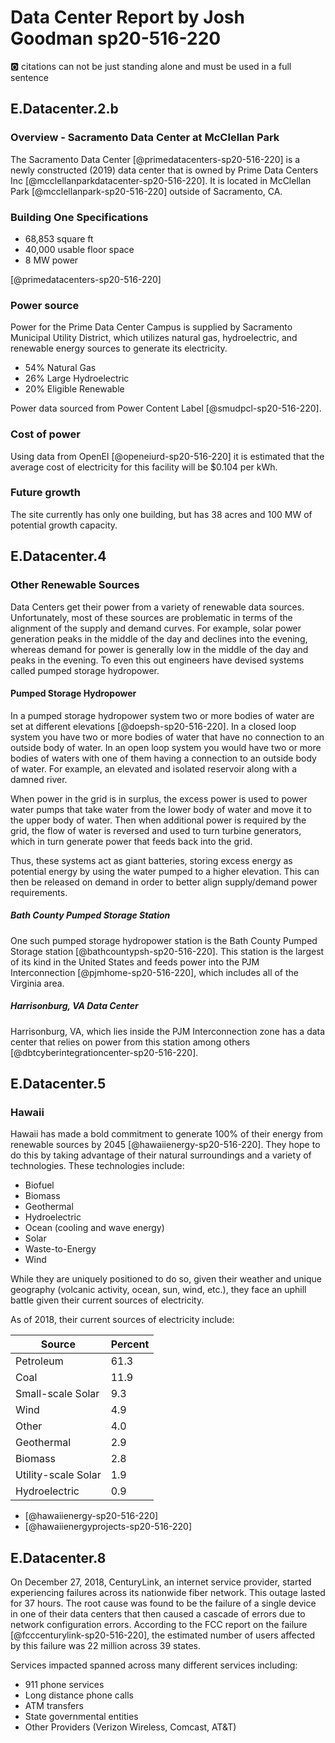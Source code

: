 # Data Center Report by Josh Goodman sp20-516-220

:o2: citations can not be just standing alone and must be used in a full sentence

## E.Datacenter.2.b

### Overview - Sacramento Data Center at McClellan Park

The Sacramento Data Center [@primedatacenters-sp20-516-220] is a newly constructed (2019)  data center that is owned
by Prime Data Centers Inc [@mcclellanparkdatacenter-sp20-516-220].  It is located in McClellan Park [@mcclellanpark-sp20-516-220]
outside of Sacramento, CA.

### Building One Specifications

* 68,853 square ft
* 40,000 usable floor space
* 8 MW power

[@primedatacenters-sp20-516-220]

### Power source

Power for the Prime Data Center Campus is supplied by Sacramento Municipal Utility District,
which utilizes natural gas, hydroelectric, and renewable energy sources to generate its
electricity.

* 54% Natural Gas
* 26% Large Hydroelectric
* 20% Eligible Renewable

Power data sourced from Power Content Label [@smudpcl-sp20-516-220].

### Cost of power

Using data from OpenEI [@openeiurd-sp20-516-220] it is estimated
that the average cost of electricity for this facility will be $0.104 per kWh.

### Future growth

The site currently has only one building, but has 38 acres and 100 MW of potential growth capacity.

## E.Datacenter.4

### Other Renewable Sources

Data Centers get their power from a variety of renewable data sources.  Unfortunately, most of these sources 
are problematic in terms of the alignment of the supply and demand curves.  For example, solar power generation peaks in the middle
of the day and declines into the evening, whereas demand for power is generally low in the middle of the day and 
peaks in the evening.  To even this out engineers have devised systems called pumped storage
hydropower.

#### Pumped Storage Hydropower

In a pumped storage hydropower system
two or more bodies of water are set at different elevations [@doepsh-sp20-516-220].  In a closed loop system you have two or more
bodies of water that have no connection to an outside body of water.  In an open loop system
you would have two or more bodies of waters with one of them having a connection to an outside body of water.
For example, an elevated and isolated reservoir along with a damned river.

When power in the grid is in surplus, the excess power is used to power water pumps that take
water from the lower body of water and move it to the upper body of water.
Then when additional power is required by the grid, the flow of water
is reversed and used to turn turbine generators, which in turn generate power that feeds back into the grid.

Thus, these systems act as giant batteries, storing excess energy as potential energy by
using the water pumped to a higher elevation.  This can then be released on demand in order to 
better align supply/demand power requirements.

##### Bath County Pumped Storage Station

One such pumped storage hydropower station is the Bath County Pumped Storage station [@bathcountypsh-sp20-516-220].
This station is the largest of its kind in the United States and feeds power into the PJM Interconnection [@pjmhome-sp20-516-220], which includes
all of the Virginia area.

##### Harrisonburg, VA Data Center

Harrisonburg, VA, which lies inside the PJM Interconnection zone has a data center that relies on power
from this station among others [@dbtcyberintegrationcenter-sp20-516-220].

## E.Datacenter.5

### Hawaii

Hawaii has made a bold commitment to generate 100% of their energy from renewable sources by 2045 [@hawaiienergy-sp20-516-220].
They hope to do this by taking advantage of their natural surroundings and a variety of technologies.  These technologies
include:

* Biofuel
* Biomass
* Geothermal
* Hydroelectric
* Ocean (cooling and wave energy)
* Solar
* Waste-to-Energy
* Wind

While they are uniquely positioned to do so, given their weather and unique
geography (volcanic activity, ocean, sun, wind, etc.), they face an uphill
battle given their current sources of electricity.

As of 2018, their current sources of electricity include:

| Source              | Percent |
| ------------------- | ------- | 
| Petroleum  | 61.3  |
| Coal | 11.9 |
| Small-scale Solar | 9.3 |
| Wind | 4.9 |
| Other | 4.0 |
| Geothermal | 2.9 |
| Biomass | 2.8 |
| Utility-scale Solar |1.9 |
| Hydroelectric | 0.9 |

* [@hawaiienergy-sp20-516-220]
* [@hawaiienergyprojects-sp20-516-220]

## E.Datacenter.8

On December 27, 2018, CenturyLink, an internet service provider, started experiencing failures across its
nationwide fiber network.  This outage lasted for 37 hours.  The root cause was found to be the failure
of a single device in one of their data centers that then caused a cascade of errors due to network 
configuration errors.  According to the FCC report
on the failure [@fcccenturylink-sp20-516-220], the estimated number of users affected by this failure was 22 million across 39 states.

Services impacted spanned across many different services including:

* 911 phone services
* Long distance phone calls
* ATM transfers
* State governmental entities
* Other Providers (Verizon Wireless, Comcast, AT&T)
 
